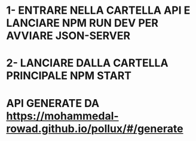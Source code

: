 # 1- ENTRARE NELLA CARTELLA API E LANCIARE NPM RUN DEV PER AVVIARE JSON-SERVER

# 2- LANCIARE DALLA CARTELLA PRINCIPALE NPM START

# API GENERATE DA https://mohammedal-rowad.github.io/pollux/#/generate